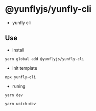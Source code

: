# @yunflyjs/yunfly-cli

- yunfly cli

## Use

- install

```shell
yarn global add @yunflyjs/yunfly-cli
```

- init template

```shell
npx yunfly-cli
```

- runing

```shell
yarn dev

yarn watch:dev
```
